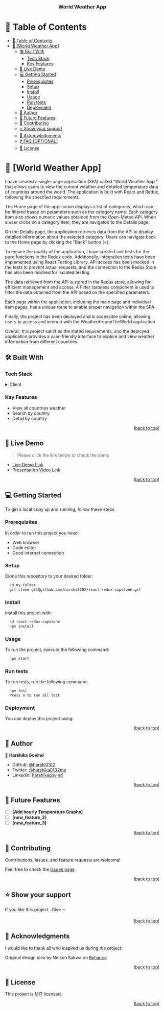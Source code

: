 <a name="readme-top"></a>

<div align="center">
  <!-- You are encouraged to replace this logo with your own! Otherwise you can also remove it. -->

  <h3><b>World Weather App</b></h3>

</div>

<!-- TABLE OF CONTENTS -->

# 📗 Table of Contents

- [📗 Table of Contents](#-table-of-contents)
- [📖 \[World Weather App\] ](#-world-weather-app-)
  - [🛠 Built With ](#-built-with-)
    - [Tech Stack ](#tech-stack-)
    - [Key Features ](#key-features-)
  - [🚀 Live Demo ](#-live-demo-)
  - [💻 Getting Started ](#-getting-started-)
    - [Prerequisites](#prerequisites)
    - [Setup](#setup)
    - [Install](#install)
    - [Usage](#usage)
    - [Run tests](#run-tests)
    - [Deployment](#deployment)
  - [👥 Author ](#-author-)
  - [🔭 Future Features ](#-future-features-)
  - [🤝 Contributing ](#-contributing-)
  - [⭐️ Show your support ](#️-show-your-support-)
  - [🙏 Acknowledgments ](#-acknowledgments-)
  - [❓ FAQ (OPTIONAL) ](#-faq-optional-)
  - [📝 License ](#-license-)

<!-- PROJECT DESCRIPTION -->

# 📖 [World Weather App] <a name="about-project"></a>



I have created a single-page application (SPA) called "World Weather App " that allows users to view the current weather and detailed temperature data of countries around the world. The application is built with React and Redux, following the specified requirements.

The Home page of the application displays a list of categories, which can be filtered based on parameters such as the category name. Each category item also shows numeric values obtained from the Open-Meteo API. When a user clicks on a category item, they are navigated to the Details page.

On the Details page, the application retrieves data from the API to display detailed information about the selected category. Users can navigate back to the Home page by clicking the "Back" button (<).

To ensure the quality of the application, I have created unit tests for the pure functions in the Redux code. Additionally, integration tests have been implemented using React Testing Library. API access has been mocked in the tests to prevent actual requests, and the connection to the Redux Store has also been mocked for isolated testing.

The data retrieved from the API is stored in the Redux store, allowing for efficient management and access. A Filter stateless component is used to filter the data obtained from the API based on the specified parameters.

Each page within the application, including the main page and individual item pages, has a unique route to enable proper navigation within the SPA.

Finally, the project has been deployed and is accessible online, allowing users to access and interact with the WeatherAroundTheWorld application.

Overall, this project satisfies the stated requirements, and the deployed application provides a user-friendly interface to explore and view weather information from different countries.

## 🛠 Built With <a name="built-with"></a>

### Tech Stack <a name="tech-stack"></a>


<details>
  <summary>Client</summary>
  <ul>
    <li><a href="https://reactjs.org/">React.js</a></li>
    <li>Redux</li>
  </ul>
</details>

<!-- Features -->

### Key Features <a name="key-features"></a>

- View all countries weather
- Search by country
- Detail by country

<p align="right">(<a href="#readme-top">back to top</a>)</p>

<!-- LIVE DEMO -->

## 🚀 Live Demo <a name="live-demo"></a>

> Please click the link below to check the demo

- [Live Demo Link]()
- [Presentation Video Link]()

<p align="right">(<a href="#readme-top">back to top</a>)</p>

<!-- GETTING STARTED -->

## 💻 Getting Started <a name="getting-started"></a>


To get a local copy up and running, follow these steps.

### Prerequisites

In order to run this project you need:

- Web browser
- Code editor
- Good internet connection

### Setup

Clone this repository to your desired folder:



```sh
  cd my-folder
  git clone git@github.com/harshi0102/react-redux-capstone.git
```


### Install

Install this project with:


```sh
  cd react-redux-capstone
  npm install
```

### Usage

To run the project, execute the following command:

```sh
  npm start
```


### Run tests

To run tests, run the following command:


```sh
  npm test
  Press a to run all test
```


### Deployment

You can deploy this project using:

<!--
Example:

```sh

```
 -->

<p align="right">(<a href="#readme-top">back to top</a>)</p>

<!-- AUTHORS -->

## 👥 Author <a name="authors"></a>

👤 **Harshika Govind**

- GitHub: [@harshi0102](https://github.com/harshi0102)
- Twitter: [@harshika0102me](https://twitter.com/harshika0102me)
- LinkedIn: [harshikagovind](https://linkedin.com/in/harshikagovind)


<p align="right">(<a href="#readme-top">back to top</a>)</p>

<!-- FUTURE FEATURES -->

## 🔭 Future Features <a name="future-features"></a>


- [ ] **[Add hourly Temperature Graphs]**
- [ ] **[new_feature_2]**
- [ ] **[new_feature_3]**

<p align="right">(<a href="#readme-top">back to top</a>)</p>

<!-- CONTRIBUTING -->

## 🤝 Contributing <a name="contributing"></a>

Contributions, issues, and feature requests are welcome!

Feel free to check the [issues page](https://github.com/harshi0102/react-redux-capstone/issues).

<p align="right">(<a href="#readme-top">back to top</a>)</p>

<!-- SUPPORT -->

## ⭐️ Show your support <a name="support"></a>



If you like this project...Give ⭐️

<p align="right">(<a href="#readme-top">back to top</a>)</p>

<!-- ACKNOWLEDGEMENTS -->

## 🙏 Acknowledgments <a name="acknowledgements"></a>

I would like to thank all who inspired us during the project:

Original design idea by Nelson Sakwa on [Behance](https://www.behance.net/sakwadesignstudio).

<p align="right">(<a href="#readme-top">back to top</a>)</p>

<!-- LICENSE -->

## 📝 License <a name="license"></a>

This project is [MIT](https://github.com/harshi0102/react-redux-capstone/blob/development/LICENSE) licensed.


<p align="right">(<a href="#readme-top">back to top</a>)</p>
